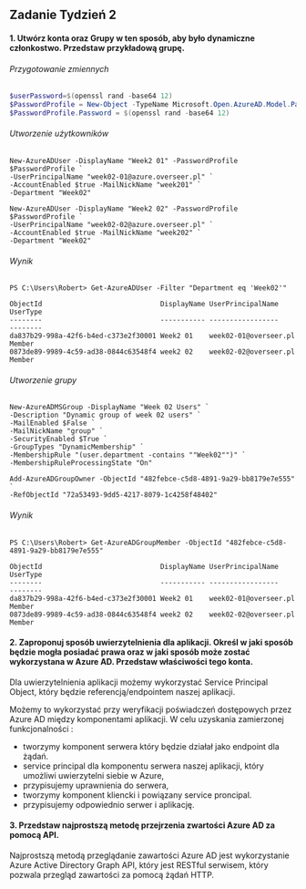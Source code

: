 ## Zadanie Tydzień 2

#### 1. Utwórz konta oraz Grupy w ten sposób, aby było dynamiczne członkostwo. Przedstaw przykładową grupę.

###### Przygotowanie zmiennych

```powershell
$userPassword=$(openssl rand -base64 12)
$PasswordProfile = New-Object -TypeName Microsoft.Open.AzureAD.Model.PasswordProfile
$PasswordProfile.Password = $(openssl rand -base64 12)
```
###### Utworzenie użytkowników

```
New-AzureADUser -DisplayName "Week2 01" -PasswordProfile $PasswordProfile `
-UserPrincipalName "week02-01@azure.overseer.pl" `
-AccountEnabled $true -MailNickName "week201" `
-Department "Week02"

New-AzureADUser -DisplayName "Week2 02" -PasswordProfile $PasswordProfile `
-UserPrincipalName "week02-02@azure.overseer.pl" `
-AccountEnabled $true -MailNickName "week202" `
-Department "Week02"
```

###### Wynik
```
PS C:\Users\Robert> Get-AzureADUser -Filter "Department eq 'Week02'"

ObjectId                             DisplayName UserPrincipalName     UserType
--------                             ----------- -----------------     --------
da837b29-998a-42f6-b4ed-c373e2f30001 Week2 01    week02-01@overseer.pl Member
0873de89-9989-4c59-ad38-0844c63548f4 week2 02    week02-02@overseer.pl Member
```

###### Utworzenie grupy

```
New-AzureADMSGroup -DisplayName "Week 02 Users" `
-Description "Dynamic group of week 02 users" `
-MailEnabled $False `
-MailNickName "group" `
-SecurityEnabled $True `
-GroupTypes "DynamicMembership" `
-MembershipRule "(user.department -contains ""Week02"")" `
-MembershipRuleProcessingState "On"

Add-AzureADGroupOwner -ObjectId "482febce-c5d8-4891-9a29-bb8179e7e555" `
-RefObjectId "72a53493-9dd5-4217-8079-1c4258f48402"
```



###### Wynik

```
PS C:\Users\Robert> Get-AzureADGroupMember -ObjectId "482febce-c5d8-4891-9a29-bb8179e7e555"

ObjectId                             DisplayName UserPrincipalName     UserType
--------                             ----------- -----------------     --------
da837b29-998a-42f6-b4ed-c373e2f30001 Week2 01    week02-01@overseer.pl Member
0873de89-9989-4c59-ad38-0844c63548f4 week2 02    week02-02@overseer.pl Member
```



#### 2. Zaproponuj sposób uwierzytelnienia dla aplikacji. Określ w jaki sposób będzie mogła posiadać prawa oraz w jaki sposób może zostać wykorzystana w Azure AD. Przedstaw właściwości tego konta.

Dla uwierzytelnienia aplikacji możemy wykorzystać Service Principal Object, który będzie referencją/endpointem naszej aplikacji.

Możemy to wykorzystać przy weryfikacji poświadczeń dostępowych przez Azure AD między komponentami aplikacji. W celu uzyskania zamierzonej funkcjonalności :

- tworzymy komponent serwera który będzie działał jako endpoint dla żądań.
- service principal dla komponentu serwera naszej aplikacji, który umożliwi uwierzytelni siebie w Azure,
-  przypisujemy uprawnienia do serwera,
- tworzymy komponent kliencki i powiązany service proncipal.
- przypisujemy odpowiednio serwer i aplikację.



#### 3. Przedstaw najprostszą metodę przejrzenia zwartości Azure AD za pomocą API.

Najprostszą metodą przeglądanie zawartości Azure AD jest wykorzystanie  Azure Active Directory Graph API, który jest RESTful serwisem, który pozwala przegląd zawartości za pomocą żądań HTTP.
